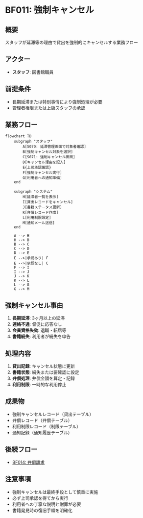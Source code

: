 # BF011: 強制キャンセル

## 概要
スタッフが延滞等の理由で貸出を強制的にキャンセルする業務フロー

## アクター
- **スタッフ**: 図書館職員

## 前提条件
- 長期延滞または特別事情により強制処理が必要
- 管理者権限または上級スタッフの承認

## 業務フロー

```mermaid
flowchart TD
    subgraph "スタッフ"
        A[S070: 延滞管理画面で対象者確認]
        B[強制キャンセル対象を選択]
        C[S071: 強制キャンセル画面]
        D[キャンセル理由を記入]
        E{上司承認確認}
        F[強制キャンセル実行]
        G[利用者への通知準備]
    end
    
    subgraph "システム"
        H[延滞者一覧を表示]
        I[貸出レコードをキャンセル]
        J[書籍ステータス更新]
        K[弁償レコード作成]
        L[利用制限設定]
        M[通知メール送信]
    end
    
    A --> H
    H --> B
    B --> C
    C --> D
    D --> E
    E -->|承認あり| F
    E -->|承認なし| C
    F --> I
    I --> J
    J --> K
    K --> L
    L --> G
    G --> M
```

## 強制キャンセル事由
1. **長期延滞**: 3ヶ月以上の延滞
2. **連絡不通**: 督促に応答なし
3. **会員資格失効**: 退職・転居等
4. **書籍紛失**: 利用者が紛失を申告

## 処理内容
1. **貸出記録**: キャンセル状態に更新
2. **書籍状態**: 紛失または要確認に設定
3. **弁償処理**: 弁償金額を算定・記録
4. **利用制限**: 一時的な利用停止

## 成果物
- 強制キャンセルレコード（貸出テーブル）
- 弁償レコード（弁償テーブル）
- 利用制限レコード（制限テーブル）
- 通知記録（通知履歴テーブル）

## 後続フロー
- [BF014: 弁償請求](BF014_弁償請求.md)

## 注意事項
- 強制キャンセルは最終手段として慎重に実施
- 必ず上司承認を得てから実行
- 利用者への丁寧な説明と謝罪が必要
- 書籍発見時の復旧手順を明確化